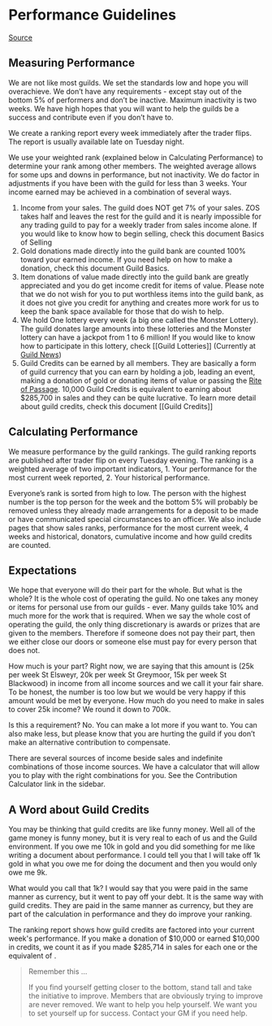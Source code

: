 # Performance Guidelines

[Source](https://docs.google.com/document/d/12FLRxtxWymUOP0qMJi5nVJau9v-fuHgrKBRPqouA3nU/edit)

<!--Editor's note: Incorporate this into Guild Rules/Guild Handbook? Or keep performance guidelines and migrate ranks into this?-->

## Measuring Performance
We are not like most guilds.  We set the standards low and hope you will overachieve.  We don’t have any requirements - except stay out of the bottom 5% of performers and don’t be inactive.  Maximum inactivity is two weeks.  We have high hopes that you will want to help the guilds be a success and contribute even if you don’t have to.  

We create a ranking report every week immediately after the trader flips.  The report is usually available late on Tuesday night.

We use your weighted rank (explained below in Calculating Performance) to determine your rank among other members.  The weighted average allows for some ups and downs in performance, but not inactivity.  We do factor in adjustments if you have been with the guild for less than 3 weeks.
Your income earned may be achieved in a combination of several ways. 

1.  Income from your sales.  The guild does NOT get 7% of your sales.  ZOS takes half and leaves the rest for the guild and it is nearly impossible for any trading guild to pay for a weekly trader from sales income alone.  If you would like to know how to begin selling, check this document Basics of Selling
2. Gold donations made directly into the guild bank are counted 100% toward your earned income.  If you need help on how to make a donation, check this document Guild Basics.
3. Item donations of value made directly into the guild bank are greatly appreciated and you do get income credit for items of value.  Please note that we do not wish for you to put worthless items into the guild bank, as it does not give you credit for anything and creates more work for us to keep the bank space available for those that do wish to help.
4.  We hold One lottery every week (a big one called the Monster Lottery). The guild donates large amounts into these lotteries and the Monster lottery can have a jackpot from 1 to 6 million!  If you would like to know how to participate in this lottery, check [[Guild Lotteries]] (Currently at [Guild News](Guild-News.md))
5.  Guild Credits can be earned by all members. They are basically a form of guild currency that you can earn by holding a job, leading an event, making a donation of gold or donating items of value or passing the [Rite of Passage](Rite-of-Passage.md).  10,000 Guild Credits is equivalent to earning about $285,700 in sales and they can be quite lucrative.  To learn more detail about guild credits, check this document [[Guild Credits]]

## Calculating Performance
We measure performance by the guild rankings.  The guild ranking reports are published after trader flip on every Tuesday evening.  The ranking is a weighted average of two important indicators, 1. Your performance for the most current week reported, 2. Your historical performance.

Everyone’s rank is sorted from high to low.  The person with the highest number is the top person for the week and the bottom 5% will probably be removed unless they already made arrangements for a deposit to be made or have communicated special circumstances to an officer.
We also include pages that show sales ranks, performance for the most current week, 4 weeks and historical, donators, cumulative income and how guild credits are counted.

## Expectations

We hope that everyone will do their part for the whole.  But what is the whole?
It is the whole cost of operating the guild.  No one takes any money or items for personal use from our guilds - ever.  Many guilds take 10% and much more for the work that is required.  When we say the whole cost of operating the guild, the only thing discretionary is awards or prizes that are given to the members.  Therefore if someone does not pay their part, then we either close our doors or someone else must pay for every person that does not.

How much is your part?  Right now, we are saying that this amount is (25k per week St Elsweyr, 20k per week St Greymoor, 15k per week St Blackwood) in income from all income sources and we call it your fair share.  To be honest, the number is too low but we would be very happy if this amount would be met by everyone.  How much do you need to make in sales to cover 25k income?  We round it down to 700k.

Is this a requirement?  No. You can make a lot more if you want to. You can also make less, but please know that you are hurting the guild if you don’t make an alternative contribution to compensate.

There are several sources of income beside sales and indefinite combinations of those income sources.  We have a calculator that will allow you to play with the right combinations for you.  See the Contribution Calculator link in the sidebar.

## A Word about Guild Credits
You may be thinking that guild credits are like funny money.  Well all of the game money is funny money, but it is very real to each of us and the Guild environment.  If you owe me 10k in gold and you did something for me like writing a document about performance.  I could tell you that I will take off 1k gold in what you owe me for doing the document and then you would only owe me 9k.  

What would you call that 1k?  I would say that you were paid in the same manner as currency, but it went to pay off your debt.  It is the same way with guild credits.  They are paid in the same manner as currency, but they are part of the calculation in performance and they do improve your ranking.

The ranking report shows how guild credits are factored into your current week's performance. If you make a donation of $10,000 or earned $10,000 in credits, we count it as if you made $285,714 in sales for each one or the equivalent of .

> Remember this ...
> 
> If you find yourself getting closer to the bottom, stand tall and take the initiative to improve. Members that are obviously trying to improve are never removed. We want to help you help yourself.  We want you to set yourself up for success.  Contact your GM if you need help.